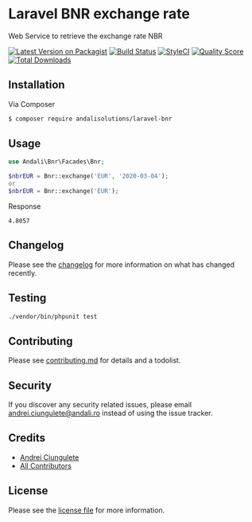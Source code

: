 # Laravel BNR exchange rate
Web Service to retrieve the exchange rate NBR

[![Latest Version on Packagist][ico-version]][link-packagist]
[![Build Status][ico-build]][link-build]
[![StyleCI][ico-styleci]][link-styleci]
[![Quality Score][ico-scrutinizer]][link-scrutinizer]
[![Total Downloads][ico-downloads]][link-downloads]
## Installation

Via Composer

``` bash
$ composer require andalisolutions/laravel-bnr
```

## Usage
```php
use Andali\Bnr\Facades\Bnr;

$nbrEUR = Bnr::exchange('EUR', '2020-03-04');
or
$nbrEUR = Bnr::exchange('EUR');
```
Response
```
4.8057
```

## Changelog

Please see the [changelog](changelog.md) for more information on what has changed recently.

## Testing

``` bash
./vendor/bin/phpunit test
```

## Contributing

Please see [contributing.md](contributing.md) for details and a todolist.

## Security

If you discover any security related issues, please email <andrei.ciungulete@andali.ro> instead of using the issue tracker.

## Credits

- [Andrei Ciungulete][link-author]
- [All Contributors][link-contributors]

## License

Please see the [license file](license.md) for more information.

[ico-version]: https://img.shields.io/packagist/v/andalisolutions/laravel-bnr.svg?style=flat-square
[ico-downloads]: https://img.shields.io/packagist/dt/andalisolutions/laravel-bnr.svg?style=flat-square
[ico-build]: https://github.com/andalisolutions/laravel-bnr/workflows/tests/badge.svg
[ico-styleci]: https://styleci.io/repos/253283210/shield
[ico-scrutinizer]: https://img.shields.io/scrutinizer/g/andalisolutions/laravel-bnr.svg?style=flat-square

[link-packagist]: https://packagist.org/packages/andalisolutions/laravel-bnr
[link-downloads]: https://packagist.org/packages/andalisolutions/laravel-bnr
[link-build]: https://github.com/andalisolutions/laravel-bnr/actions
[link-styleci]: https://styleci.io/repos/253283210
[link-scrutinizer]: https://scrutinizer-ci.com/g/andalisolutions/laravel-bnr
[link-author]: https://github.com/andalisolutions
[link-contributors]: ../../contributors
